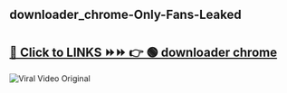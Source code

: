 
 ## downloader_chrome-Only-Fans-Leaked

# <h2><a href="https://clipsfans.com/downloader_chrome&ref=git">🔗 Click to LINKS ⏩⏩ 👉 🟢 downloader chrome </a></h2>

<a href="https://clipsfans.com/downloader_chrome&ref=git" rel="nofollow" data-target="animated-image.originalLink"><img src="https://i.ibb.co.com/xMMVF88/686577567.gif" alt="Viral Video Original" style="max-width: 100%; display: inline-block;" data-target="animated-image.originalImage"></a>
